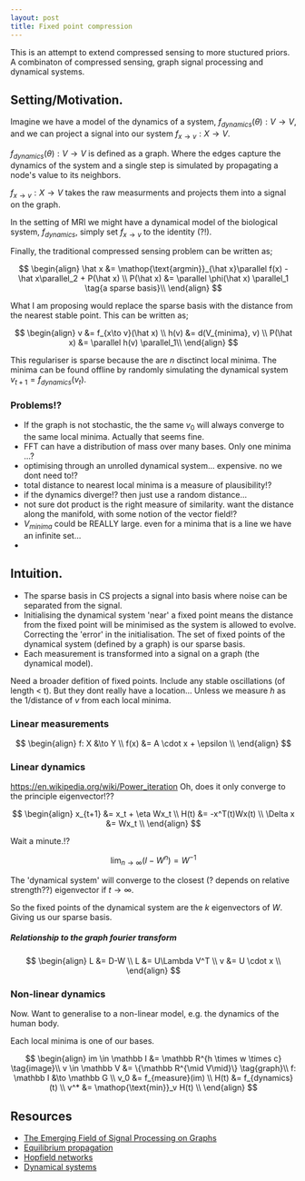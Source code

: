 ```yaml
---
layout: post
title: Fixed point compression
---
```


This is an attempt to extend compressed sensing to more stuctured priors. A combinaton of compressed sensing, graph signal processing and dynamical systems.

## Setting/Motivation.

Imagine we have a model of the dynamics of a system, $f_{dynamics}(\theta): V \to V$, and we can project a signal into our system $f_{x\to v}: X \to V$.

$f_{dynamics}(\theta): V \to V$ is defined as a graph. Where the edges capture the dynamics of the system and a single step is simulated by propagating a node's value to its neighbors.

$f_{x\to v}: X \to V$ takes the raw measurments and projects them into a signal on the graph.

In the setting of MRI we might have a dynamical model of the biological system, $f_{dynamics}$, simply set $f_{x\to v}$ to the identity (?!).

Finally, the traditional compressed sensing problem can be written as;

$$
\begin{align}
\hat x &= \mathop{\text{argmin}}_{\hat x}\parallel f(x) - \hat x\parallel_2 + P(\hat x) \\
P(\hat x) &=   \parallel \phi(\hat x) \parallel_1 \tag{a sparse basis}\\
\end{align}
$$

What I am proposing would replace the sparse basis with the distance from the nearest stable point. This can be written as;

$$
\begin{align}
v &= f_{x\to v}(\hat x) \\
h(v) &= d(V_{minima}, v) \\
P(\hat x) &= \parallel h(v) \parallel_1\\
\end{align}
$$

This regulariser is sparse because the are $n$ disctinct local minima. The minima can be found offline by randomly simulating the dynamical system $v_{t+1} = f_{dynamics}(v_t)$.

### Problems!?
- If the graph is not stochastic, the the same $v_0$ will always converge to the same local minima. Actually that seems fine.
- FFT can have a distribution of mass over many bases. Only one minima ...?
- optimising through an unrolled dynamical system... expensive. no we dont need to!?
- total distance to nearest local minima is a measure of plausibility!?
- if the dynamics diverge!? then just use a random distance...
- not sure dot product is the right measure of similarity. want the distance along the manifold, with some notion of the vector field!?
- $V_{minima}$ could be REALLY large. even for a minima that is a line we have an infinite set...
-


## Intuition.

* The sparse basis in CS projects a signal into basis where noise can be separated from the signal.
* Initialising the dynamical system 'near' a fixed point means the distance from the fixed point will be minimised as the system is allowed to evolve. Correcting the 'error' in the initialisation.
The set of fixed points of the dynamical system (defined by a graph) is our sparse basis.
* Each measurement is transformed into a signal on a graph (the dynamical model).


Need a broader defition of fixed points. Include any stable oscillations (of length < t). But they dont really have a location...
Unless we measure $h$ as the 1/distance of $v$ from each local minima.

### Linear measurements

$$
\begin{align}
f: X &\to Y \\
f(x) &= A \cdot x  + \epsilon \\
\end{align}
$$

### Linear dynamics

https://en.wikipedia.org/wiki/Power_iteration
Oh, does it only converge to the principle eigenvector!??

$$
\begin{align}
x_{t+1} &= x_t + \eta Wx_t \\
H(t) &= -x^T(t)Wx(t) \\
\Delta x &= Wx_t \\
\end{align}
$$

Wait a minute.!?

$$
\mathop{lim}_{n\to \infty} (I - W^n) = W^{-1}
$$


The 'dynamical system' will converge to the closest (? depends on relative strength??) eigenvector if $t\to \infty$.

So the fixed points of the dynamical system are the $k$ eigenvectors of $W$. Giving us our sparse basis.

##### Relationship to the graph fourier transform

$$
\begin{align}
L &= D-W \\
L &= U\Lambda V^T \\
v &= U \cdot x \\
\end{align}
$$

### Non-linear dynamics

Now. Want to generalise to a non-linear model, e.g. the dynamics of the human body.

Each local minima is one of our bases.

$$
\begin{align}
im \in \mathbb I &= \mathbb R^{h \times w \times c} \tag{image}\\
v \in \mathbb V &= \{\mathbb R^{\mid V\mid}\} \tag{graph}\\
f: \mathbb I &\to \mathbb G \\
v_0 &= f_{measure}(im) \\
H(t) &= f_{dynamics}(t) \\
v^* &= \mathop{\text{min}}_v H(t) \\
\end{align}
$$


## Resources

- [The Emerging Field of Signal Processing on Graphs](https://arxiv.org/abs/1211.0053)
- [Equilibrium propagation]()
- [Hopfield networks]()
- [Dynamical systems]()
